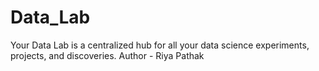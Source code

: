 # Data_Lab
Your Data Lab is a centralized hub for all your data science experiments, projects, and discoveries. 
Author - Riya Pathak 
